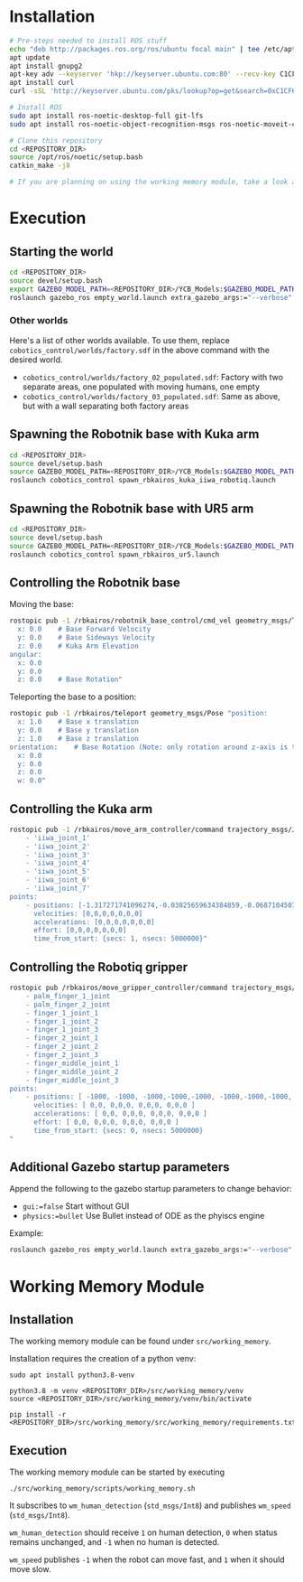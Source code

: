 # Installation

```bash
# Pre-steps needed to install ROS stuff
echo "deb http://packages.ros.org/ros/ubuntu focal main" | tee /etc/apt/sources.list.d/ros-focal.list
apt update
apt install gnupg2
apt-key adv --keyserver 'hkp://keyserver.ubuntu.com:80' --recv-key C1CF6E31E6BADE8868B172B4F42ED6FBAB17C654
apt install curl
curl -sSL 'http://keyserver.ubuntu.com/pks/lookup?op=get&search=0xC1CF6E31E6BADE8868B172B4F42ED6FBAB17C654' | apt-key add -

# Install ROS
sudo apt install ros-noetic-desktop-full git-lfs
sudo apt install ros-noetic-object-recognition-msgs ros-noetic-moveit-core ros-noetic-moveit-ros-perception ros-noetic-moveit-ros-planning-interface ros-noetic-velocity-controllers ros-noetic-twist-mux python3-rostopic ros-noetic-effort-controllers ros-noetic-position-controllers

# Clone this repository
cd <REPOSITORY_DIR>
source /opt/ros/noetic/setup.bash
catkin_make -j8

# If you are planning on using the working memory module, take a look at the "Working Memory Module" section below and follow the installation instructions
```

# Execution

## Starting the world

```bash
cd <REPOSITORY_DIR>
source devel/setup.bash
export GAZEBO_MODEL_PATH=<REPOSITORY_DIR>/YCB_Models:$GAZEBO_MODEL_PATH
roslaunch gazebo_ros empty_world.launch extra_gazebo_args:="--verbose" world_name:=$(rosls cobotics_control/worlds/factory.sdf)
```

### Other worlds

Here's a list of other worlds available. To use them, replace `cobotics_control/worlds/factory.sdf` in the above command with the desired world.

- `cobotics_control/worlds/factory_02_populated.sdf`: Factory with two separate areas, one populated with moving humans, one empty
- `cobotics_control/worlds/factory_03_populated.sdf`: Same as above, but with a wall separating both factory areas

## Spawning the Robotnik base with Kuka arm

```bash
cd <REPOSITORY_DIR>
source devel/setup.bash
source GAZEBO_MODEL_PATH=<REPOSITORY_DIR>/YCB_Models:$GAZEBO_MODEL_PATH
roslaunch cobotics_control spawn_rbkairos_kuka_iiwa_robotiq.launch
```

## Spawning the Robotnik base with UR5 arm

```bash
cd <REPOSITORY_DIR>
source devel/setup.bash
source GAZEBO_MODEL_PATH=<REPOSITORY_DIR>/YCB_Models:$GAZEBO_MODEL_PATH
roslaunch cobotics_control spawn_rbkairos_ur5.launch
```

## Controlling the Robotnik base

Moving the base:

```bash
rostopic pub -1 /rbkairos/robotnik_base_control/cmd_vel geometry_msgs/Twist "linear:
  x: 0.0    # Base Forward Velocity
  y: 0.0    # Base Sideways Velocity
  z: 0.0    # Kuka Arm Elevation
angular:
  x: 0.0
  y: 0.0
  z: 0.0    # Base Rotation"
```

Teleporting the base to a position:

```bash
rostopic pub -1 /rbkairos/teleport geometry_msgs/Pose "position:
  x: 1.0    # Base x translation
  y: 0.0    # Base y translation
  z: 1.0    # Base z translation
orientation:    # Base Rotation (Note: only rotation around z-axis is taken into account, the rest are ignored)
  x: 0.0    
  y: 0.0    
  z: 0.0    
  w: 0.0"
```


## Controlling the Kuka arm

```bash
rostopic pub -1 /rbkairos/move_arm_controller/command trajectory_msgs/JointTrajectory "joint_names:
    - 'iiwa_joint_1'
    - 'iiwa_joint_2'
    - 'iiwa_joint_3'
    - 'iiwa_joint_4'
    - 'iiwa_joint_5'
    - 'iiwa_joint_6'
    - 'iiwa_joint_7'
points:
    - positions: [-1.317271741096274,-0.03825659634384859,-0.06871045076758708,1.4776782454071498,1.1784731623551794,-1.3853232334327261,-1.409537799205671]
      velocities: [0,0,0,0,0,0,0]
      accelerations: [0,0,0,0,0,0,0]
      effort: [0,0,0,0,0,0,0]
      time_from_start: {secs: 1, nsecs: 5000000}"
```


## Controlling the Robotiq gripper

```bash
rostopic pub /rbkairos/move_gripper_controller/command trajectory_msgs/JointTrajectory "joint_names:
    - palm_finger_1_joint
    - palm_finger_2_joint
    - finger_1_joint_1
    - finger_1_joint_2
    - finger_1_joint_3
    - finger_2_joint_1
    - finger_2_joint_2
    - finger_2_joint_3
    - finger_middle_joint_1
    - finger_middle_joint_2
    - finger_middle_joint_3
points:
    - positions: [ -1000, -1000, -1000,-1000,-1000, -1000,-1000,-1000, -1000,-1000,-10 ]
      velocities: [ 0,0, 0,0,0, 0,0,0, 0,0,0 ]
      accelerations: [ 0,0, 0,0,0, 0,0,0, 0,0,0 ]
      effort: [ 0,0, 0,0,0, 0,0,0, 0,0,0 ]
      time_from_start: {secs: 0, nsecs: 5000000}
"
```

## Additional Gazebo startup parameters

Append the following to the gazebo startup parameters to change behavior:

- `gui:=false` Start without GUI
- `physics:=bullet` Use Bullet instead of ODE as the phyiscs engine

Example:

```bash
roslaunch gazebo_ros empty_world.launch extra_gazebo_args:="--verbose" world_name:=$(rosls cobotics_control/worlds/factory.sdf) gui:=false
```

# Working Memory Module

## Installation

The working memory module can be found under `src/working_memory`. 

Installation requires the creation of a python venv:

```
sudo apt install python3.8-venv

python3.8 -m venv <REPOSITORY_DIR>/src/working_memory/venv
source <REPOSITORY_DIR>/src/working_memory/venv/bin/activate

pip install -r  <REPOSITORY_DIR>/src/working_memory/src/working_memory/requirements.txt
```

## Execution

The working memory module can be started by executing

```
./src/working_memory/scripts/working_memory.sh
```

It subscribes to `wm_human_detection` (`std_msgs/Int8`) and publishes `wm_speed` (`std_msgs/Int8`).

`wm_human_detection` should receive `1` on human detection, `0` when status remains unchanged, and `-1` when no human is detected.

`wm_speed` publishes `-1` when the robot can move fast, and `1` when it should move slow.

